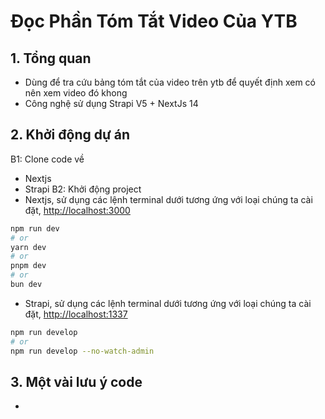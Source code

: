 # Đọc Phần Tóm Tắt Video Của YTB

## 1. Tổng quan

- Dùng để tra cứu bảng tóm tắt của video trên ytb để quyết định xem có nên xem video đó khong
- Công nghệ sử dụng Strapi V5 + NextJs 14

## 2. Khởi động dự án

B1: Clone code về
- Nextjs 
- Strapi
B2: Khởi động project
- Nextjs, sử dụng các lệnh terminal dưới tương ứng với loại chúng ta cài đặt, [http://localhost:3000](http://localhost:3000)
```bash
npm run dev
# or
yarn dev
# or
pnpm dev
# or
bun dev
```
- Strapi, sử dụng các lệnh terminal dưới tương ứng với loại chúng ta cài đặt, [http://localhost:1337](http://localhost:1337)
```bash
npm run develop 
# or
npm run develop --no-watch-admin
```

## 3. Một vài lưu ý code

-
